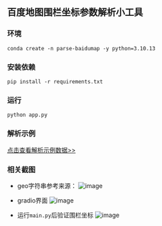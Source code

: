 ## 百度地图围栏坐标参数解析小工具


### 环境
```shell
conda create -n parse-baidumap -y python=3.10.13
```

### 安装依赖
```shell
pip install -r requirements.txt
```

### 运行
```shell
python app.py
```

### 解析示例
[点击查看解析示例数据>>](./DEMO.md)


### 相关截图

- geo字符串参考来源：
![image](https://github.com/user-attachments/assets/42dbf24a-c0f7-489c-9bf7-e9941d2846cc)


- gradio界面
![image](https://github.com/user-attachments/assets/f0c22857-5bab-4f98-8bf3-57e7835197c6)


- 运行`main.py`后验证围栏坐标
![image](https://github.com/user-attachments/assets/3af54322-e19b-474e-bdb4-297782f14f85)
  
  
